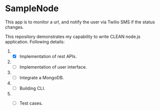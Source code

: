# SampleNode
This app is to monitor a url, and notify the user via Twilio SMS if the status changes.

This repository demonstrates my capability to write CLEAN node.js application. Following details:
1.	- [x] Implementation of rest APIs.
2.	- [ ] Implementation of user interface.
3.	- [ ] Integrate a MongoDB.
4.	- [ ] Building CLI.
5.	- [ ] Test cases.

